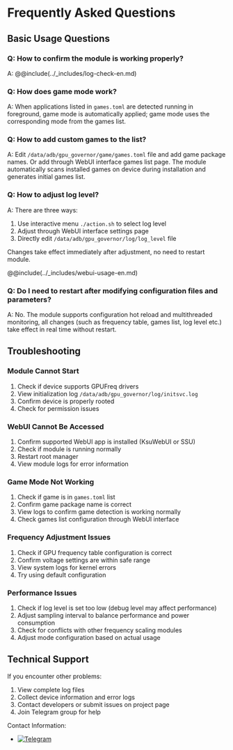 # Frequently Asked Questions

## Basic Usage Questions

### Q: How to confirm the module is working properly?

A: @@include(../_includes/log-check-en.md)

### Q: How does game mode work?

A: When applications listed in `games.toml` are detected running in foreground, game mode is automatically applied; game mode uses the corresponding mode from the games list.

### Q: How to add custom games to the list?

A: Edit `/data/adb/gpu_governor/game/games.toml` file and add game package names. Or add through WebUI interface games list page. The module automatically scans installed games on device during installation and generates initial games list.

### Q: How to adjust log level?

A: There are three ways:
1. Use interactive menu `./action.sh` to select log level
2. Adjust through WebUI interface settings page
3. Directly edit `/data/adb/gpu_governor/log/log_level` file

Changes take effect immediately after adjustment, no need to restart module.

@@include(../_includes/webui-usage-en.md)

### Q: Do I need to restart after modifying configuration files and parameters?

A: No. The module supports configuration hot reload and multithreaded monitoring, all changes (such as frequency table, games list, log level etc.) take effect in real time without restart.

## Troubleshooting

### Module Cannot Start

1. Check if device supports GPUFreq drivers
2. View initialization log `/data/adb/gpu_governor/log/initsvc.log`
3. Confirm device is properly rooted
4. Check for permission issues

### WebUI Cannot Be Accessed

1. Confirm supported WebUI app is installed (KsuWebUI or SSU)
2. Check if module is running normally
3. Restart root manager
4. View module logs for error information

### Game Mode Not Working

1. Check if game is in `games.toml` list
2. Confirm game package name is correct
3. View logs to confirm game detection is working normally
4. Check games list configuration through WebUI interface

### Frequency Adjustment Issues

1. Check if GPU frequency table configuration is correct
2. Confirm voltage settings are within safe range
3. View system logs for kernel errors
4. Try using default configuration

### Performance Issues

1. Check if log level is set too low (debug level may affect performance)
2. Adjust sampling interval to balance performance and power consumption
3. Check for conflicts with other frequency scaling modules
4. Adjust mode configuration based on actual usage

## Technical Support

If you encounter other problems:

1. View complete log files
2. Collect device information and error logs
3. Contact developers or submit issues on project page
4. Join Telegram group for help

Contact Information:
- [![Telegram](https://img.shields.io/badge/Telegram-2CA5E0?logo=telegram&logoColor=white)](https://t.me/Mediatek_Mali_GPU_Governor)